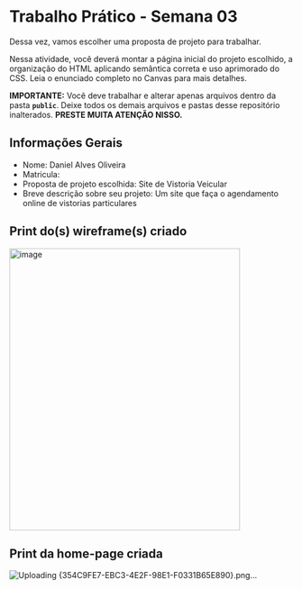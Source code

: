 # Trabalho Prático - Semana 03

Dessa vez, vamos escolher uma proposta de projeto para trabalhar.

Nessa atividade, você deverá montar a página inicial do projeto escolhido, a organização do HTML aplicando semântica correta e uso aprimorado do CSS. Leia o enunciado completo no Canvas para mais detalhes.

**IMPORTANTE:** Você deve trabalhar e alterar apenas arquivos dentro da pasta **`public`**. Deixe todos os demais arquivos e pastas desse repositório inalterados. **PRESTE MUITA ATENÇÃO NISSO.**

## Informações Gerais

- Nome: Daniel Alves Oliveira
- Matricula: 
- Proposta de projeto escolhida: Site de Vistoria Veicular
- Breve descrição sobre seu projeto: Um site que faça o agendamento online de vistorias particulares 


## Print do(s) wireframe(s) criado

<img width="409" height="501" alt="image" src="https://github.com/user-attachments/assets/0af19781-b593-4218-b4d3-7e2269381198" />



## Print da home-page criada

![Uploading {354C9FE7-EBC3-4E2F-98E1-F0331B65E890}.png…]()

